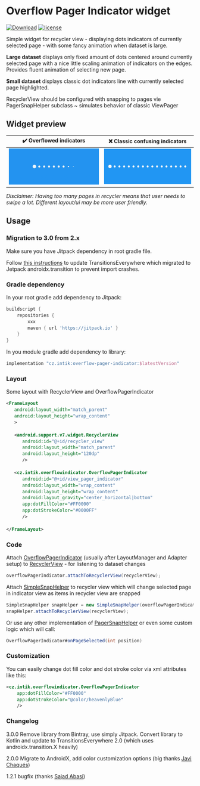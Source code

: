 # Overflow Pager Indicator widget

[![Download](https://api.bintray.com/packages/intik/cz.intik/overflowpagerindicator/images/download.svg)](https://bintray.com/intik/cz.intik/overflowpagerindicator/_latestVersion)
[![license](https://img.shields.io/badge/license-MIT%20license-blue.svg)](https://github.com/intik/overflow-pager-indicator/blob/master/LICENSE)

Simple widget for recycler view - displaying dots indicators of currently selected page - 
with some fancy animation when dataset is large.

**Large dataset** displays only fixed amount of dots centered around currently selected page 
with a nice little scaling animation of indicators on the edges. Provides fluent animation of 
selecting new page.
   
**Small dataset** displays classic dot indicators line with currently selected page highlighted.

RecyclerView should be configured with snapping to pages vie PagerSnapHelper subclass ~ simulates 
behavior of classic ViewPager
 
## Widget preview

| :heavy_check_mark: Overflowed indicators | :x: Classic confusing indicators |
| ----------------------- | ------------------------------- |
| ![Widget effect animation preview](docs/images/overflow-pager-indicator.gif "Preview of widget effect of animating dots during pages swiping")  | ![Classic ](docs/images/classic-indicators.png "Fujky")  |
 
_Disclaimer: Having too many pages in recycler means that user needs to swipe a lot. Different layout/ui may be more user friendly._ 
 
## Usage

### Migration to 3.0 from 2.x

Make sure you have Jitpack dependency in root gradle file.

Follow [this instructions](https://github.com/andkulikov/Transitions-Everywhere#migration-from-1x-guide) to update
TransitionsEverywhere which migrated to Jetpack androidx.transition to prevent import crashes.

### Gradle dependency

In your root gradle add dependency to Jitpack:

```gradle
buildscript {
    repositories {
        xxx
        maven { url 'https://jitpack.io' }
    }
}
```

In you module gradle add dependency to library:

```gradle
implementation "cz.intik:overflow-pager-indicator:$latestVersion"
```

### Layout

Some layout with RecyclerView and OverflowPagerIndicator

```xml
<FrameLayout
   android:layout_width="match_parent"
   android:layout_height="wrap_content"
   >

   <android.support.v7.widget.RecyclerView
      android:id="@+id/recycler_view"
      android:layout_width="match_parent"
      android:layout_height="120dp"
      />

   <cz.intik.overflowindicator.OverflowPagerIndicator
      android:id="@+id/view_pager_indicator"
      android:layout_width="wrap_content"
      android:layout_height="wrap_content"
      android:layout_gravity="center_horizontal|bottom"
      app:dotFillColor="#FF0000"
      app:dotStrokeColor="#0000FF"
      />

</FrameLayout>
```

### Code

Attach
[OverflowPagerIndicator](https://github.com/intik/overflow-pager-indicator/blob/docs-update/library/src/main/java/cz/intik/overflowindicator/OverflowPagerIndicator.java)
(usually after LayoutManager and Adapter setup) to
[RecyclerView](https://developer.android.com/reference/android/support/v7/widget/RecyclerView.html)
\- for listening to dataset changes

```java
overflowPagerIndicator.attachToRecyclerView(recyclerView);
```

Attach
[SimpleSnapHelper](https://github.com/intik/overflow-pager-indicator/blob/docs-update/library/src/main/java/cz/intik/overflowindicator/SimpleSnapHelper.java)
to recycler view which will change selected page in indicator view as items in recycler 
view are snapped

```java  
SimpleSnapHelper snapHelper = new SimpleSnapHelper(overflowPagerIndicator);
snapHelper.attachToRecyclerView(recyclerView);
```

Or use any other implementation of
[PagerSnapHelper](https://developer.android.com/reference/android/support/v7/widget/PagerSnapHelper.html "Android Developers - docs - PagerSnapHelper")
or even some custom logic which will call:

```java
OverflowPagerIndicator#onPageSelected(int position)
```

### Customization

You can easily change dot fill color and dot stroke color via xml attributes like this:
```xml
<cz.intik.overflowindicator.OverflowPagerIndicator
    app:dotFillColor="#FF0000"
    app:dotStrokeColor="@color/heavenlyBlue"
    />
``` 

### Changelog

3.0.0 Remove library from Bintray, use simply Jitpack. Convert library to Kotlin and update to TransitionsEverywhere 2.0 (which uses androidx.transition.X heavily)

2.0.0 Migrate to AndroidX, add color customization options (big thanks [Javi Chaqués](https://github.com/javichaques))

1.2.1 bugfix (thanks [Sajad Abasi](https://github.com/sajadabasi))